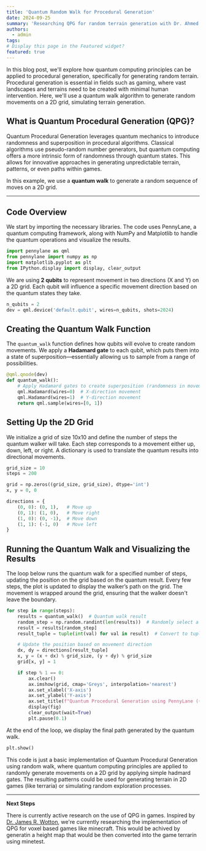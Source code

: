```yaml
---
title: 'Quantum Random Walk for Procedural Generation'
date: 2024-09-25
summary: 'Researching QPG for random terrain generation with Dr. Ahmed Farouk'
authors:
  - admin
tags: 
# Display this page in the Featured widget?
featured: true
---
```

In this blog post, we'll explore how quantum computing principles can be applied to procedural generation, specifically for generating random terrain. Procedural generation is essential in fields such as gaming, where vast landscapes and terrains need to be created with minimal human intervention. Here, we'll use a quantum walk algorithm to generate random movements on a 2D grid, simulating terrain generation.

## What is Quantum Procedural Generation (QPG)?

Quantum Procedural Generation leverages quantum mechanics to introduce randomness and superposition in procedural algorithms. Classical algorithms use pseudo-random number generators, but quantum computing offers a more intrinsic form of randomness through quantum states. This allows for innovative approaches in generating unpredictable terrain, patterns, or even paths within games.

In this example, we use a **quantum walk** to generate a random sequence of moves on a 2D grid.

---

## Code Overview

We start by importing the necessary libraries. The code uses PennyLane, a quantum computing framework, along with NumPy and Matplotlib to handle the quantum operations and visualize the results.

```python
import pennylane as qml
from pennylane import numpy as np
import matplotlib.pyplot as plt
from IPython.display import display, clear_output
```

We are using **2 qubits** to represent movement in two directions (X and Y) on a 2D grid. Each qubit will influence a specific movement direction based on the quantum states they take.

```python
n_qubits = 2
dev = qml.device('default.qubit', wires=n_qubits, shots=2024)
```

## Creating the Quantum Walk Function

The `quantum_walk` function defines how qubits will evolve to create random movements. We apply a **Hadamard gate** to each qubit, which puts them into a state of superposition—essentially allowing us to sample from a range of possibilities.

```python
@qml.qnode(dev)
def quantum_walk():
    # Apply Hadamard gates to create superposition (randomness in movement)
    qml.Hadamard(wires=0)  # X-direction movement
    qml.Hadamard(wires=1)  # Y-direction movement
    return qml.sample(wires=[0, 1])
```

## Setting Up the 2D Grid

We initialize a grid of size 10x10 and define the number of steps the quantum walker will take. Each step corresponds to a movement either up, down, left, or right. A dictionary is used to translate the quantum results into directional movements.

```python
grid_size = 10
steps = 200

grid = np.zeros((grid_size, grid_size), dtype='int')
x, y = 0, 0

directions = {
    (0, 0): (0, 1),   # Move up
    (0, 1): (1, 0),   # Move right
    (1, 0): (0, -1),  # Move down
    (1, 1): (-1, 0)   # Move left
}
```

## Running the Quantum Walk and Visualizing the Results

The loop below runs the quantum walk for a specified number of steps, updating the position on the grid based on the quantum result. Every few steps, the plot is updated to display the walker’s path on the grid. The movement is wrapped around the grid, ensuring that the walker doesn't leave the boundary.

```python
for step in range(steps):
    results = quantum_walk()  # Quantum walk result
    random_step = np.random.randint(len(results))  # Randomly select a step
    result = results[random_step]
    result_tuple = tuple(int(val) for val in result)  # Convert to tuple

    # Update the position based on movement direction
    dx, dy = directions[result_tuple]
    x, y = (x + dx) % grid_size, (y + dy) % grid_size
    grid[x, y] = 1

    if step % 1 == 0:
        ax.clear()
        ax.imshow(grid, cmap='Greys', interpolation='nearest')
        ax.set_xlabel('X-axis')
        ax.set_ylabel('Y-axis')
        ax.set_title(f"Quantum Procedural Generation using PennyLane ({step + 1} steps)")
        display(fig)
        clear_output(wait=True)
        plt.pause(0.1)
```

At the end of the loop, we display the final path generated by the quantum walk.

```python
plt.show()
```

This code is just a basic implementation of Quantum Procedural Generation using random walk, where quantum computing principles are applied to randomly generate movements on a 2D grid by applying simple hadmard gates. The resulting patterns could be used for generating terrain in 2D games (like terraria) or simulating random exploration processes.


---

**Next Steps**

There is currently active research on the use of QPG in games. Inspired by [Dr. James R. Wotton](https://scholar.google.ch/citations?user=w3JCUogAAAAJ&hl=en), we're currently researching the implementation of QPG for voxel based games like minecraft. This would be achived by generatin a height map that would be then converted into the game terrarin using minetest. 

